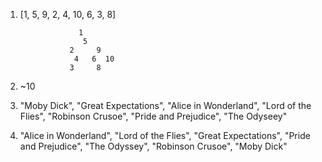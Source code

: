 1. [1, 5, 9, 2, 4, 10, 6, 3, 8]

                    1
                     5
                  2     9
                   4   6  10
                  3     8


2. ~10

4. "Moby Dick", "Great Expectations", "Alice in Wonderland", "Lord of the Flies", "Robinson Crusoe", 
   "Pride and Prejudice", "The Odyseey"

5. "Alice in Wonderland", "Lord of the Flies", "Great Expectations", "Pride and Prejudice", "The Odyssey", "Robinson Crusoe", "Moby Dick"
